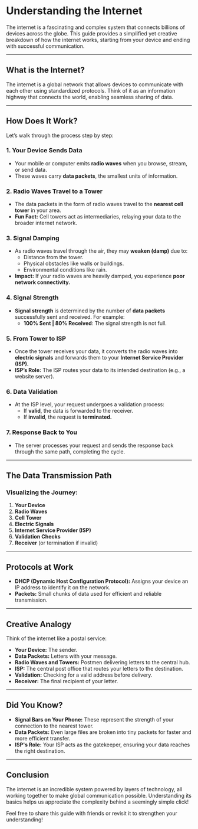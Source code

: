 # Understanding the Internet

The internet is a fascinating and complex system that connects billions of devices across the globe. This guide provides a simplified yet creative breakdown of how the internet works, starting from your device and ending with successful communication.

---

## **What is the Internet?**
The internet is a global network that allows devices to communicate with each other using standardized protocols. Think of it as an information highway that connects the world, enabling seamless sharing of data.

---

## **How Does It Work?**
Let’s walk through the process step by step:

### 1. **Your Device Sends Data**
- Your mobile or computer emits **radio waves** when you browse, stream, or send data.
- These waves carry **data packets**, the smallest units of information.

### 2. **Radio Waves Travel to a Tower**
- The data packets in the form of radio waves travel to the **nearest cell tower** in your area.
- **Fun Fact:** Cell towers act as intermediaries, relaying your data to the broader internet network.

### 3. **Signal Damping**
- As radio waves travel through the air, they may **weaken (damp)** due to:
  - Distance from the tower.
  - Physical obstacles like walls or buildings.
  - Environmental conditions like rain.
- **Impact:** If your radio waves are heavily damped, you experience **poor network connectivity.**

### 4. **Signal Strength**
- **Signal strength** is determined by the number of **data packets** successfully sent and received. For example:
  - **100% Sent | 80% Received**: The signal strength is not full.

### 5. **From Tower to ISP**
- Once the tower receives your data, it converts the radio waves into **electric signals** and forwards them to your **Internet Service Provider (ISP).**
- **ISP’s Role:** The ISP routes your data to its intended destination (e.g., a website server).

### 6. **Data Validation**
- At the ISP level, your request undergoes a validation process:
  - If **valid**, the data is forwarded to the receiver.
  - If **invalid**, the request is **terminated.**

### 7. **Response Back to You**
- The server processes your request and sends the response back through the same path, completing the cycle.

---

## **The Data Transmission Path**
### Visualizing the Journey:
1. **Your Device**
2. **Radio Waves**
3. **Cell Tower**
4. **Electric Signals**
5. **Internet Service Provider (ISP)**
6. **Validation Checks**
7. **Receiver** (or termination if invalid)

---

## **Protocols at Work**
- **DHCP (Dynamic Host Configuration Protocol):** Assigns your device an IP address to identify it on the network.
- **Packets:** Small chunks of data used for efficient and reliable transmission.

---

## **Creative Analogy**
Think of the internet like a postal service:
- **Your Device:** The sender.
- **Data Packets:** Letters with your message.
- **Radio Waves and Towers:** Postmen delivering letters to the central hub.
- **ISP:** The central post office that routes your letters to the destination.
- **Validation:** Checking for a valid address before delivery.
- **Receiver:** The final recipient of your letter.

---

## **Did You Know?**
- **Signal Bars on Your Phone:** These represent the strength of your connection to the nearest tower.
- **Data Packets:** Even large files are broken into tiny packets for faster and more efficient transfer.
- **ISP's Role:** Your ISP acts as the gatekeeper, ensuring your data reaches the right destination.

---

## **Conclusion**
The internet is an incredible system powered by layers of technology, all working together to make global communication possible. Understanding its basics helps us appreciate the complexity behind a seemingly simple click!

Feel free to share this guide with friends or revisit it to strengthen your understanding!

